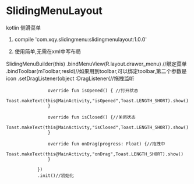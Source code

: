 # SlidingMenuLayout

kotlin 侧滑菜单

1. compile 'com.xqy.slidingmenu:slidingmenulayout:1.0.0'

2. 使用简单,无需在xml中写布局


 SlidingMenuBuilder(this)
                .bindMenuView(R.layout.drawer_menu) //绑定菜单
                .bindToolbar(mToolbar,resId)//如果用到toolbar,可以绑定toolbar,第二个参数是icon
				            .setDragListener(object :DragListener{//拖拽监听
                
                    override fun isOpened() { //打开状态                 			
                      	  	Toast.makeText(this@MainActivity,"isOpened",Toast.LENGTH_SHORT).show()
                    }

                    override fun isClosed() {//关闭状态
                        Toast.makeText(this@MainActivity,"isClosed",Toast.LENGTH_SHORT).show()
                    }

                    override fun onDrag(progress: Float) {//拖拽中
                        Toast.makeText(this@MainActivity,"onDrag",Toast.LENGTH_SHORT).show()
                    }

                })
                .init()//初始化

